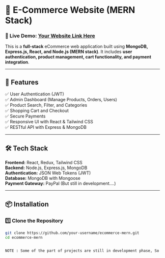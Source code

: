# 🛒 E-Commerce Website (MERN Stack)

### 🚀 Live Demo: [Your Website Link Here](#)  

This is a **full-stack** eCommerce web application built using **MongoDB, Express.js, React, and Node.js (MERN stack)**. It includes **user authentication, product management, cart functionality, and payment integration**.

---

## 📌 Features  

✅ User Authentication (JWT)  
✅ Admin Dashboard (Manage Products, Orders, Users)  
✅ Product Search, Filter, and Categories  
✅ Shopping Cart and Checkout  
✅ Secure Payments  
✅ Responsive UI with React & Tailwind CSS  
✅ RESTful API with Express & MongoDB  

---

## 🛠️ Tech Stack  

**Frontend:** React, Redux, Tailwind CSS  
**Backend:** Node.js, Express.js, MongoDB  
**Authentication:** JSON Web Tokens (JWT)  
**Database:** MongoDB with Mongoose  
**Payment Gateway:** PayPal (But still in development....)  

---

## 📦 Installation  

### 1️⃣ Clone the Repository  

```sh
git clone https://github.com/your-username/ecommerce-mern.git
cd ecommerce-mern


NOTE : Some of the part of projects are still in development phase, So remember some tech might look useless, but it's not